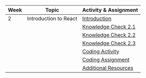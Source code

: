 | Week | Topic                                | Activity & Assignment |
|------|--------------------------------------|-----------------------|
| 2    | Introduction to React                | [Introduction](./Introduction%20And%20Instructions.pdf)         |
|      |                                      | [Knowledge Check 2.1](https://docs.google.com/forms/d/1F_rAmLfnu0U0VuGIC9FaRsFYgB_AdX4Wc9y0iVyKzSU/edit)  |
|      |                                      | [Knowledge Check 2.2](https://docs.google.com/forms/d/1S8PFb2Qzs0uD8EpyKz8b4KjehUKImNvn2X27K3TObZo/edit)   |
|      |                                      | [Knowledge Check 2.3](https://docs.google.com/forms/d/1Z7td4cdCylqLgNn-oZEbf7iDLqZlMEXWfbBdFDkf6Mw/edit)   |
|      |                                      | [Coding Activity](https://classroom.github.com/a/jnQs0Brs)       |
|      |                                      | [Coding Assignment](.https://classroom.github.com/a/UIHKeYyh)       |
|      |                                      | [Additional Resources](./Additional%20Resources.pdf)  |
